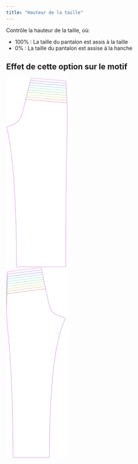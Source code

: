 ```yaml
---
title: "Hauteur de la taille"
---
```


Contrôle la hauteur de la taille, où:

- 100% : La taille du pantalon est assis à la taille
- 0% : La taille du pantalon est assise à la hanche

## Effet de cette option sur le motif

![Cette image montre l'effet de cette option en superposant plusieurs variantes qui ont une valeur différente pour cette option](titan_waistheight_sample.svg "Effet de cette option sur le motif")
